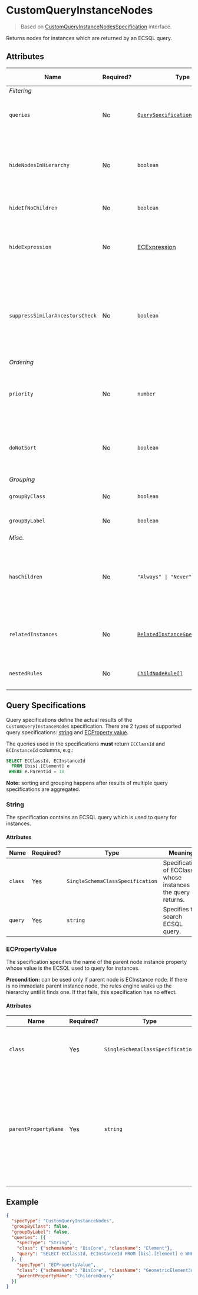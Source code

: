 # CustomQueryInstanceNodes

> Based on [CustomQueryInstanceNodesSpecification]($presentation-common) interface.

Returns nodes for instances which are returned by an ECSQL query.

## Attributes

| Name                            | Required? | Type                                                                                | Default     | Meaning                                                                                                                                   | Performance Notes |
| ------------------------------- | --------- | ----------------------------------------------------------------------------------- | ----------- | ----------------------------------------------------------------------------------------------------------------------------------------- | ----------------- |
| *Filtering*                     |
| `queries`                       | No        | [`QuerySpecification[]`](#query-specifications)                                     | `[]`        | Specifications of queries used to create the content.                                                                                     |
| `hideNodesInHierarchy`          | No        | `boolean`                                                                           | `false`     | Hide instance nodes provided by this specification and directly show their children.                                                      | Expensive         |
| `hideIfNoChildren`              | No        | `boolean`                                                                           | `false`     | Hide nodes if they don't have children.                                                                                                   | Expensive         |
| `hideExpression`                | No        | [ECExpression](./ECExpressions.md#specification)                                    | `""`        | An ECExpression that indicates whether a node should be hidden or not.                                                                    | Expensive         |
| `suppressSimilarAncestorsCheck` | No        | `boolean`                                                                           | `false`     | Suppress similar ancestor nodes' checking when creating nodes based on this specification. [See more](./InfiniteHierarchiesPrevention.md) |
| *Ordering*                      |
| `priority`                      | No        | `number`                                                                            | `1000`      | Changes the order of specifications used to create nodes for specific branch.                                                             |
| `doNotSort`                     | No        | `boolean`                                                                           | `false`     | Suppress default sorting of nodes returned by this specification.                                                                         | Improves          |
| *Grouping*                      |
| `groupByClass`                  | No        | `boolean`                                                                           | `true`      | Group instances by ECClass                                                                                                                |
| `groupByLabel`                  | No        | `boolean`                                                                           | `true`      | Group instances by label                                                                                                                  | Expensive         |
| *Misc.*                         |
| `hasChildren`                   | No        | `"Always" \| "Never" \| "Unknown"`                                                  | `"Unknown"` | Tells the rules engine that nodes produced using this specification always or never have children.                                        | Improves          |
| `relatedInstances`              | No        | [`RelatedInstanceSpecification[]`](../Common-Rules/RelatedInstanceSpecification.md) | `[]`        | Specifications of [related instances](../Common-Rules/RelatedInstanceSpecification.md) that can be used in nodes' creation.               |
| `nestedRules`                   | No        | [`ChildNodeRule[]`](./ChildNodeRule.md)                                             | `[]`        | Specifications of [nested child node rules](./Terminology.md#nested-rules).                                                               |

## Query Specifications

Query specifications define the actual results of the `CustomQueryInstanceNodes` specification. There are 2 types of supported query specifications: [string](#string)
and [ECProperty value](#ecpropertyvalue).

The queries used in the specifications **must** return `ECClassId` and `ECInstanceId` columns, e.g.:

```SQL
SELECT ECClassId, ECInstanceId
  FROM [bis].[Element] e
 WHERE e.ParentId = 10
```

**Note:** sorting and grouping happens after results of multiple query specifications are
aggregated.

### String

The specification contains an ECSQL query which is used to query for instances.

#### Attributes

| Name    | Required? | Type                             | Meaning                                                     |
| ------- | --------- | -------------------------------- | ----------------------------------------------------------- |
| `class` | Yes       | `SingleSchemaClassSpecification` | Specification of ECClass whose instances the query returns. |
| `query` | Yes       | `string`                         | Specifies the search ECSQL query.                           |

### ECPropertyValue

The specification specifies the name of the parent node instance property whose
value is the ECSQL used to query for instances.

**Precondition:** can be used only if parent node is ECInstance node.
If there is no immediate parent instance node, the rules engine walks
up the hierarchy until it finds one. If that fails, this specification
has no effect.

#### Attributes

| Name                 | Required? | Type                             | Meaning                                                                                                                                                        |
| -------------------- | --------- | -------------------------------- | -------------------------------------------------------------------------------------------------------------------------------------------------------------- |
| `class`              | Yes       | `SingleSchemaClassSpecification` | Specification of ECClass whose instances the query returns.                                                                                                    |
| `parentPropertyName` | Yes       | `string`                         | Specifies name of the parent instance property whose value contains the ECSQL query. **Warning:** the property whose name is specified must be of string type. |

## Example

```JSON
{
  "specType": "CustomQueryInstanceNodes",
  "groupByClass": false,
  "groupByLabel": false,
  "queries": [{
    "specType": "String",
    "class": {"schemaName": "BisCore", "className": "Element"},
    "query": "SELECT ECClassId, ECInstanceId FROM [bis].[Element] e WHERE e.ParentId = 10"
  }, {
    "specType": "ECPropertyValue",
    "class": {"schemaName": "BisCore", "className": "GeometricElement3d"},
    "parentPropertyName": "ChildrenQuery"
  }]
}
```
